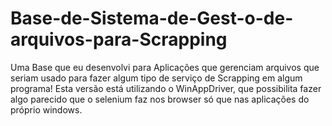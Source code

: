 # Base-de-Sistema-de-Gest-o-de-arquivos-para-Scrapping
Uma Base que eu desenvolvi para Aplicações que gerenciam arquivos que seriam usado para fazer algum tipo de serviço de Scrapping em algum programa! Esta versão está utilizando o WinAppDriver, que possibilita fazer algo parecido que o selenium faz nos browser só que nas aplicações do próprio windows. 
